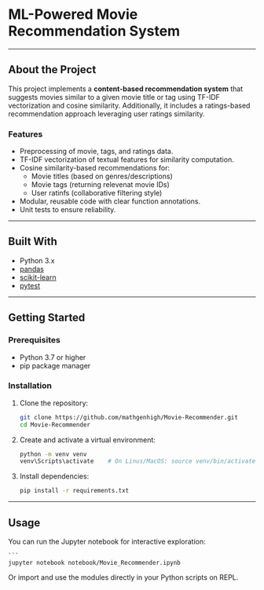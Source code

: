 # ML-Powered Movie Recommendation System
--- 

## About the Project

This project implements a **content-based recommendation system** that suggests movies similar to a given movie title or tag using TF-IDF vectorization and cosine similarity.
Additionally, it includes a ratings-based recommendation approach leveraging user ratings similarity.

### Features 

- Preprocessing of movie, tags, and ratings data.
- TF-IDF vectorization of textual features for similarity computation.
- Cosine similarity-based recommendations for:
    - Movie titles (based on genres/descriptions)
    - Movie tags (returning relevenat movie IDs)
    - User ratinfs (collaborative filtering style)
- Modular, reusable code with clear function annotations.
- Unit tests to ensure reliability.

--- 

## Built With

- Python 3.x
- [pandas](https://pandas.pydata.org/)
- [scikit-learn](https://scikit-learn.org/stable/)
- [pytest](https://docs.pytest.org/)

--- 

## Getting Started

### Prerequisites

- Python 3.7 or higher
- pip package manager

### Installation

1. Clone the repository:

   ```bash
   git clone https://github.com/mathgenhigh/Movie-Recommender.git
   cd Movie-Recommender
   ```

2. Create and activate a virtual environment:

   ```bash
   python -m venv venv
   venv\Scripts\activate    # On Linus/MacOS: source venv/bin/activate
   ```

3. Install dependencies:

   ```bash
   pip install -r requirements.txt
   ```

---

## Usage

You can run the Jupyter notebook for interactive exploration:

    ```
    jupyter notebook notebook/Movie_Recommender.ipynb

Or import and use the modules directly in your Python scripts on REPL.
    
